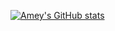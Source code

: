 [![Amey's GitHub stats](https://github-readme-stats.vercel.app/api?username=amey0307)](https://github.com/anuraghazra/github-readme-stats)
